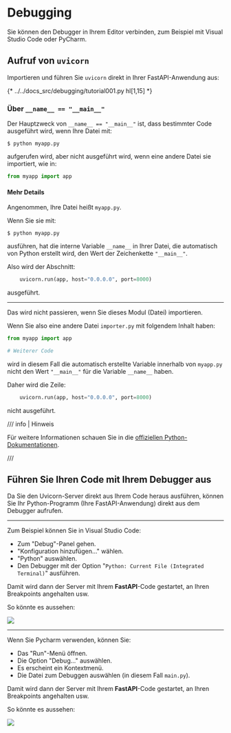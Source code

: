 # Debugging

Sie können den Debugger in Ihrem Editor verbinden, zum Beispiel mit Visual Studio Code oder PyCharm.

## Aufruf von `uvicorn`

Importieren und führen Sie `uvicorn` direkt in Ihrer FastAPI-Anwendung aus:

{* ../../docs_src/debugging/tutorial001.py hl[1,15] *}

### Über `__name__ == "__main__"`

Der Hauptzweck von `__name__ == "__main__"` ist, dass bestimmter Code ausgeführt wird, wenn Ihre Datei mit:

<div class="termy">

```console
$ python myapp.py
```

</div>

aufgerufen wird, aber nicht ausgeführt wird, wenn eine andere Datei sie importiert, wie in:

```Python
from myapp import app
```

#### Mehr Details

Angenommen, Ihre Datei heißt `myapp.py`.

Wenn Sie sie mit:

<div class="termy">

```console
$ python myapp.py
```

</div>

ausführen, hat die interne Variable `__name__` in Ihrer Datei, die automatisch von Python erstellt wird, den Wert der Zeichenkette `"__main__"`.

Also wird der Abschnitt:

```Python
    uvicorn.run(app, host="0.0.0.0", port=8000)
```

ausgeführt.

---

Das wird nicht passieren, wenn Sie dieses Modul (Datei) importieren.

Wenn Sie also eine andere Datei `importer.py` mit folgendem Inhalt haben:

```Python
from myapp import app

# Weiterer Code
```

wird in diesem Fall die automatisch erstellte Variable innerhalb von `myapp.py` nicht den Wert `"__main__"` für die Variable `__name__` haben.

Daher wird die Zeile:

```Python
    uvicorn.run(app, host="0.0.0.0", port=8000)
```

nicht ausgeführt.

/// info | Hinweis

Für weitere Informationen schauen Sie in die <a href="https://docs.python.org/3/library/__main__.html" class="external-link" target="_blank">offiziellen Python-Dokumentationen</a>.

///

## Führen Sie Ihren Code mit Ihrem Debugger aus

Da Sie den Uvicorn-Server direkt aus Ihrem Code heraus ausführen, können Sie Ihr Python-Programm (Ihre FastAPI-Anwendung) direkt aus dem Debugger aufrufen.

---

Zum Beispiel können Sie in Visual Studio Code:

* Zum "Debug"-Panel gehen.
* "Konfiguration hinzufügen..." wählen.
* "Python" auswählen.
* Den Debugger mit der Option "`Python: Current File (Integrated Terminal)`" ausführen.

Damit wird dann der Server mit Ihrem **FastAPI**-Code gestartet, an Ihren Breakpoints angehalten usw.

So könnte es aussehen:

<img src="/img/tutorial/debugging/image01.png">

---

Wenn Sie Pycharm verwenden, können Sie:

* Das "Run"-Menü öffnen.
* Die Option "Debug..." auswählen.
* Es erscheint ein Kontextmenü.
* Die Datei zum Debuggen auswählen (in diesem Fall `main.py`).

Damit wird dann der Server mit Ihrem **FastAPI**-Code gestartet, an Ihren Breakpoints angehalten usw.

So könnte es aussehen:

<img src="/img/tutorial/debugging/image02.png">
